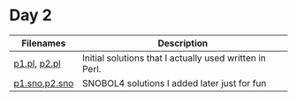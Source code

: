 # Day 2

| Filenames | Description
|-----------|------------
| [p1.pl](./p1.pl), [p2.pl](./p2.pl) |  Initial solutions that I actually used written in Perl. |
| [p1.sno](./p1.sno),[p2.sno](./p2.sno) | SNOBOL4 solutions I added later just for fun
